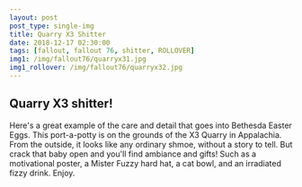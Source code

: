 ```yaml
---
layout: post
post_type: single-img
title: Quarry X3 Shitter
date: 2018-12-17 02:30:00
tags: [fallout, fallout 76, shitter, ROLLOVER]
img1: /img/fallout76/quarryx31.jpg
img1_rollover: /img/fallout76/quarryx32.jpg
---
```

## Quarry X3 shitter!

Here's a great example of the care and detail that goes into Bethesda Easter Eggs. This port-a-potty is on the grounds of the X3 Quarry in Appalachia. From the outside, it looks like any ordinary shmoe, without a story to tell. But crack that baby open and you'll find ambiance and gifts! Such as a motivational poster, a Mister Fuzzy hard hat, a cat bowl, and an irradiated fizzy drink. Enjoy.
